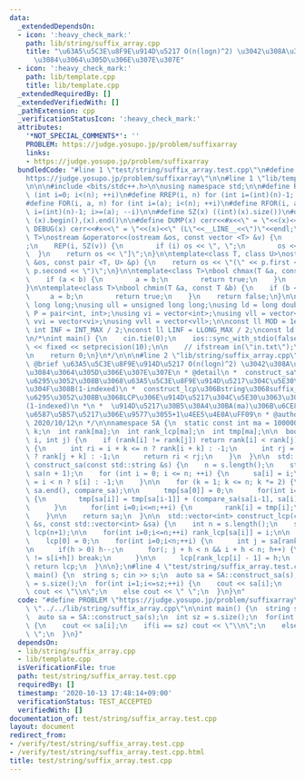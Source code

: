 ```yaml
---
data:
  _extendedDependsOn:
  - icon: ':heavy_check_mark:'
    path: lib/string/suffix_array.cpp
    title: "\u63A5\u5C3E\u8F9E\u914D\u5217 O(n(logn)^2) \u3042\u308A\u307B\u3093\u306E\
      \u3084\u3064\u305D\u306E\u307E\u307E"
  - icon: ':heavy_check_mark:'
    path: lib/template.cpp
    title: lib/template.cpp
  _extendedRequiredBy: []
  _extendedVerifiedWith: []
  _pathExtension: cpp
  _verificationStatusIcon: ':heavy_check_mark:'
  attributes:
    '*NOT_SPECIAL_COMMENTS*': ''
    PROBLEM: https://judge.yosupo.jp/problem/suffixarray
    links:
    - https://judge.yosupo.jp/problem/suffixarray
  bundledCode: "#line 1 \"test/string/suffix_array.test.cpp\"\n#define PROBLEM \"\
    https://judge.yosupo.jp/problem/suffixarray\"\n\n#line 1 \"lib/template.cpp\"\n\
    \n\n\n#include <bits/stdc++.h>\n\nusing namespace std;\n\n#define REP(i, n) for\
    \ (int i=0; i<(n); ++i)\n#define RREP(i, n) for (int i=(int)(n)-1; i>=0; --i)\n\
    #define FOR(i, a, n) for (int i=(a); i<(n); ++i)\n#define RFOR(i, a, n) for (int\
    \ i=(int)(n)-1; i>=(a); --i)\n\n#define SZ(x) ((int)(x).size())\n#define ALL(x)\
    \ (x).begin(),(x).end()\n\n#define DUMP(x) cerr<<#x<<\" = \"<<(x)<<endl\n#define\
    \ DEBUG(x) cerr<<#x<<\" = \"<<(x)<<\" (L\"<<__LINE__<<\")\"<<endl;\n\ntemplate<class\
    \ T>\nostream &operator<<(ostream &os, const vector <T> &v) {\n    os << \"[\"\
    ;\n    REP(i, SZ(v)) {\n        if (i) os << \", \";\n        os << v[i];\n  \
    \  }\n    return os << \"]\";\n}\n\ntemplate<class T, class U>\nostream &operator<<(ostream\
    \ &os, const pair <T, U> &p) {\n    return os << \"(\" << p.first << \" \" <<\
    \ p.second << \")\";\n}\n\ntemplate<class T>\nbool chmax(T &a, const T &b) {\n\
    \    if (a < b) {\n        a = b;\n        return true;\n    }\n    return false;\n\
    }\n\ntemplate<class T>\nbool chmin(T &a, const T &b) {\n    if (b < a) {\n   \
    \     a = b;\n        return true;\n    }\n    return false;\n}\n\nusing ll =\
    \ long long;\nusing ull = unsigned long long;\nusing ld = long double;\nusing\
    \ P = pair<int, int>;\nusing vi = vector<int>;\nusing vll = vector<ll>;\nusing\
    \ vvi = vector<vi>;\nusing vvll = vector<vll>;\n\nconst ll MOD = 1e9 + 7;\nconst\
    \ int INF = INT_MAX / 2;\nconst ll LINF = LLONG_MAX / 2;\nconst ld eps = 1e-9;\n\
    \n/*\nint main() {\n    cin.tie(0);\n    ios::sync_with_stdio(false);\n    cout\
    \ << fixed << setprecision(10);\n\n    // ifstream in(\"in.txt\");\n    // cin.rdbuf(in.rdbuf());\n\
    \n    return 0;\n}\n*/\n\n\n#line 2 \"lib/string/suffix_array.cpp\"\n\n/**\n *\
    \ @brief \u63A5\u5C3E\u8F9E\u914D\u5217 O(n(logn)^2) \u3042\u308A\u307B\u3093\u306E\
    \u3084\u3064\u305D\u306E\u307E\u307E\n * @detail\n *  construct_sa\u306Bstring\u3092\
    \u6295\u3052\u308B\u3068\u63A5\u5C3E\u8F9E\u914D\u5217\u304C\u5E30\u3063\u3066\
    \u304F\u308B(1-indexed)\n *  construct_lcp\u306Bstring\u3068suffix_array\u3092\
    \u6295\u3052\u308B\u3068LCP\u306E\u914D\u5217\u304C\u5E30\u3063\u3066\u304F\u308B\
    (1-indexed)\n *\n *  \u914D\u5217\u30B5\u30A4\u30BA(ma)\u306B\u6CE8\u610F\uFF08\
    \u6587\u5B57\u5217\u306E\u9577\u3055+1\u4EE5\u4E0A\uFF09\n * @author Md\n * @date\
    \ 2020/10/12\n */\n\nnamespace SA {\n  static const int ma = 1000000;\n  int n,\
    \ k;\n  int rank[ma];\n  int rank_lcp[ma];\n  int tmp[ma];\n\n  bool compare_sa(int\
    \ i, int j) {\n    if (rank[i] != rank[j]) return rank[i] < rank[j];\n    else\
    \ {\n      int ri = i + k <= n ? rank[i + k] : -1;\n      int rj = j + k <= n\
    \ ? rank[j + k] : -1;\n      return ri < rj;\n    }\n  }\n\n  std::vector<int>\
    \ construct_sa(const std::string &s) {\n    n = s.length();\n    std::vector<int>\
    \ sa(n + 1);\n    for (int i = 0; i <= n; ++i) {\n      sa[i] = i;\n      rank[i]\
    \ = i < n ? s[i] : -1;\n    }\n\n    for (k = 1; k <= n; k *= 2) {\n      sort(sa.begin(),\
    \ sa.end(), compare_sa);\n\n      tmp[sa[0]] = 0;\n      for(int i=1;i<=n;++i)\
    \ {\n        tmp[sa[i]] = tmp[sa[i-1]] + (compare_sa(sa[i-1], sa[i]) ? 1 : 0);\n\
    \      }\n      for(int i=0;i<=n;++i) {\n        rank[i] = tmp[i];\n      }\n\
    \    }\n\n    return sa;\n  }\n\n  std::vector<int> construct_lcp(const std::string\
    \ &s, const std::vector<int> &sa) {\n    int n = s.length();\n    std::vector<int>\
    \ lcp(n+1);\n\n    for(int i=0;i<=n;++i) rank_lcp[sa[i]] = i;\n\n    int h = 0;\n\
    \    lcp[0] = 0;\n    for(int i=0;i<n;++i) {\n      int j = sa[rank_lcp[i] - 1];\n\
    \n      if(h > 0) h--;\n      for(; j + h < n && i + h < n; h++) {\n        if(s[j+h]\
    \ != s[i+h]) break;\n      }\n\n      lcp[rank_lcp[i] - 1] = h;\n    }\n\n   \
    \ return lcp;\n  }\n\n};\n#line 4 \"test/string/suffix_array.test.cpp\"\n\nint\
    \ main() {\n  string s; cin >> s;\n  auto sa = SA::construct_sa(s);\n  int sz\
    \ = s.size();\n  for(int i=1;i<=sz;++i) {\n    cout << sa[i];\n    if(i == sz)\
    \ cout << \"\\n\";\n    else cout << \" \";\n  }\n}\n"
  code: "#define PROBLEM \"https://judge.yosupo.jp/problem/suffixarray\"\n\n#include\
    \ \"../../lib/string/suffix_array.cpp\"\n\nint main() {\n  string s; cin >> s;\n\
    \  auto sa = SA::construct_sa(s);\n  int sz = s.size();\n  for(int i=1;i<=sz;++i)\
    \ {\n    cout << sa[i];\n    if(i == sz) cout << \"\\n\";\n    else cout << \"\
    \ \";\n  }\n}"
  dependsOn:
  - lib/string/suffix_array.cpp
  - lib/template.cpp
  isVerificationFile: true
  path: test/string/suffix_array.test.cpp
  requiredBy: []
  timestamp: '2020-10-13 17:48:14+09:00'
  verificationStatus: TEST_ACCEPTED
  verifiedWith: []
documentation_of: test/string/suffix_array.test.cpp
layout: document
redirect_from:
- /verify/test/string/suffix_array.test.cpp
- /verify/test/string/suffix_array.test.cpp.html
title: test/string/suffix_array.test.cpp
---
```

